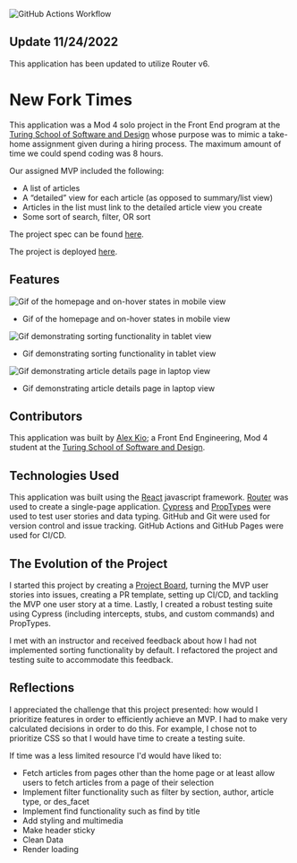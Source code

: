![GitHub Actions Workflow](https://github.com/alexmkio/new-fork-times-router-v6/actions/workflows/testing.js.yml/badge.svg)

## Update 11/24/2022

This application has been updated to utilize Router v6.

# New Fork Times

This application was a Mod 4 solo project in the Front End program at the [Turing School of Software and Design](https://turing.io/) whose purpose was to mimic a take-home assignment given during a hiring process. The maximum amount of time we could spend coding was 8 hours.

Our assigned MVP included the following:

- A list of articles
- A “detailed” view for each article (as opposed to summary/list view)
- Articles in the list must link to the detailed article view you create
- Some sort of search, filter, OR sort

The project spec can be found [here](https://mod4.turing.edu/projects/take_home/take_home_fe).

The project is deployed [here](https://alexmkio.github.io/new-fork-times-router-v6/).

## Features

![Gif of the homepage and on-hover states in mobile view](./src/assets/mobile.gif)

- Gif of the homepage and on-hover states in mobile view

![Gif demonstrating sorting functionality in tablet view](./src/assets/tablet.gif)

- Gif demonstrating sorting functionality in tablet view

![Gif demonstrating article details page in laptop view](./src/assets/laptop.gif)

- Gif demonstrating article details page in laptop view

## Contributors

This application was built by [Alex Kio](https://github.com/alexmkio/); a Front End Engineering, Mod 4 student at the [Turing School of Software and Design](https://turing.io/).

## Technologies Used

This application was built using the [React](https://reactjs.org/) javascript framework. [Router](https://reactrouter.com/) was used to create a single-page application. [Cypress](https://www.cypress.io/) and [PropTypes](https://reactjs.org/docs/typechecking-with-proptypes.html) were used to test user stories and data typing. GitHub and Git were used for version control and issue tracking. GitHub Actions and GitHub Pages were used for CI/CD.

## The Evolution of the Project

I started this project by creating a [Project Board](https://github.com/alexmkio/new-fork-times/projects/1), turning the MVP user stories into issues, creating a PR template, setting up CI/CD, and tackling the MVP one user story at a time. Lastly, I created a robust testing suite using Cypress (including intercepts, stubs, and custom commands) and PropTypes.

I met with an instructor and received feedback about how I had not implemented sorting functionality by default. I refactored the project and testing suite to accommodate this feedback.

## Reflections

I appreciated the challenge that this project presented: how would I prioritize features in order to efficiently achieve an MVP. I had to make very calculated decisions in order to do this. For example, I chose not to prioritize CSS so that I would have time to create a testing suite.

If time was a less limited resource I'd would have liked to:

- Fetch articles from pages other than the home page or at least allow users to fetch articles from a page of their selection
- Implement filter functionality such as filter by section, author, article type, or des_facet
- Implement find functionality such as find by title
- Add styling and multimedia
- Make header sticky
- Clean Data
- Render loading
